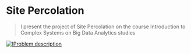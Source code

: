 # Site Percolation

> I present the project of Site Percolation on the course Introduction to Complex Systems on Big Data Analytics studies

[![IProblem description](https://raw.githubusercontent.com/matetuh/Site-Percolation/master/Description.JPG)]()


